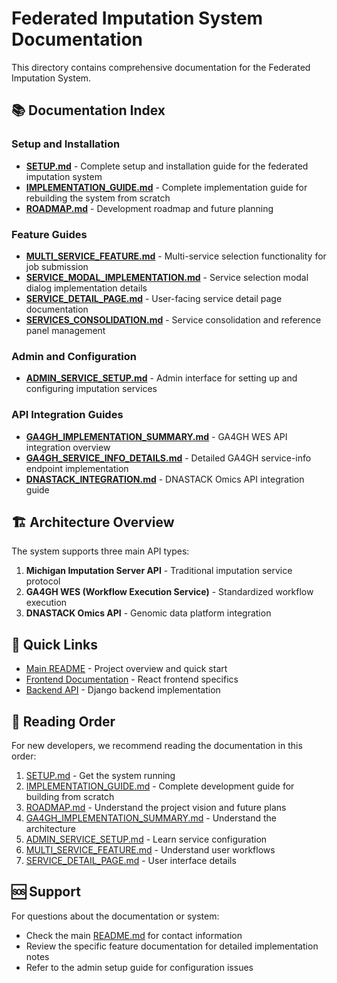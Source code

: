 # Federated Imputation System Documentation

This directory contains comprehensive documentation for the Federated Imputation System.

## 📚 Documentation Index

### Setup and Installation
- **[SETUP.md](./SETUP.md)** - Complete setup and installation guide for the federated imputation system
- **[IMPLEMENTATION_GUIDE.md](./IMPLEMENTATION_GUIDE.md)** - Complete implementation guide for rebuilding the system from scratch
- **[ROADMAP.md](./ROADMAP.md)** - Development roadmap and future planning

### Feature Guides
- **[MULTI_SERVICE_FEATURE.md](./MULTI_SERVICE_FEATURE.md)** - Multi-service selection functionality for job submission
- **[SERVICE_MODAL_IMPLEMENTATION.md](./SERVICE_MODAL_IMPLEMENTATION.md)** - Service selection modal dialog implementation details
- **[SERVICE_DETAIL_PAGE.md](./SERVICE_DETAIL_PAGE.md)** - User-facing service detail page documentation
- **[SERVICES_CONSOLIDATION.md](./SERVICES_CONSOLIDATION.md)** - Service consolidation and reference panel management

### Admin and Configuration
- **[ADMIN_SERVICE_SETUP.md](./ADMIN_SERVICE_SETUP.md)** - Admin interface for setting up and configuring imputation services

### API Integration Guides
- **[GA4GH_IMPLEMENTATION_SUMMARY.md](./GA4GH_IMPLEMENTATION_SUMMARY.md)** - GA4GH WES API integration overview
- **[GA4GH_SERVICE_INFO_DETAILS.md](./GA4GH_SERVICE_INFO_DETAILS.md)** - Detailed GA4GH service-info endpoint implementation
- **[DNASTACK_INTEGRATION.md](./DNASTACK_INTEGRATION.md)** - DNASTACK Omics API integration guide

## 🏗️ Architecture Overview

The system supports three main API types:

1. **Michigan Imputation Server API** - Traditional imputation service protocol
2. **GA4GH WES (Workflow Execution Service)** - Standardized workflow execution 
3. **DNASTACK Omics API** - Genomic data platform integration

## 🔗 Quick Links

- [Main README](../README.md) - Project overview and quick start
- [Frontend Documentation](../frontend/README.md) - React frontend specifics
- [Backend API](../imputation/) - Django backend implementation

## 📖 Reading Order

For new developers, we recommend reading the documentation in this order:

1. [SETUP.md](./SETUP.md) - Get the system running
2. [IMPLEMENTATION_GUIDE.md](./IMPLEMENTATION_GUIDE.md) - Complete development guide for building from scratch
3. [ROADMAP.md](./ROADMAP.md) - Understand the project vision and future plans
4. [GA4GH_IMPLEMENTATION_SUMMARY.md](./GA4GH_IMPLEMENTATION_SUMMARY.md) - Understand the architecture
5. [ADMIN_SERVICE_SETUP.md](./ADMIN_SERVICE_SETUP.md) - Learn service configuration
6. [MULTI_SERVICE_FEATURE.md](./MULTI_SERVICE_FEATURE.md) - Understand user workflows
7. [SERVICE_DETAIL_PAGE.md](./SERVICE_DETAIL_PAGE.md) - User interface details

## 🆘 Support

For questions about the documentation or system:
- Check the main [README.md](../README.md) for contact information
- Review the specific feature documentation for detailed implementation notes
- Refer to the admin setup guide for configuration issues 